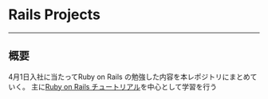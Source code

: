# Rails Projects

---

## 概要

4月1日入社に当たってRuby on Rails の勉強した内容を本レポジトリにまとめていく。
主に[Ruby on Rails チュートリアル](http://railstutorial.jp/chapters/beginning?version=4.0#sec-rubygems)を中心として学習を行う
